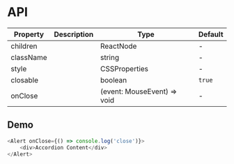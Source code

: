 # API

| Property  | Description | Type                        | Default |
| --------- | ----------- | --------------------------- | ------- |
| children  |             | ReactNode                   | -       |
| className |             | string                      | -       |
| style     |             | CSSProperties               | -       |
| closable  |             | boolean                     | `true`  |
| onClose   |             | (event: MouseEvent) => void | -       |

## Demo

```javascript
<Alert onClose={() => console.log('close')}>
    <div>Accordion Content</div>
</Alert>
```
